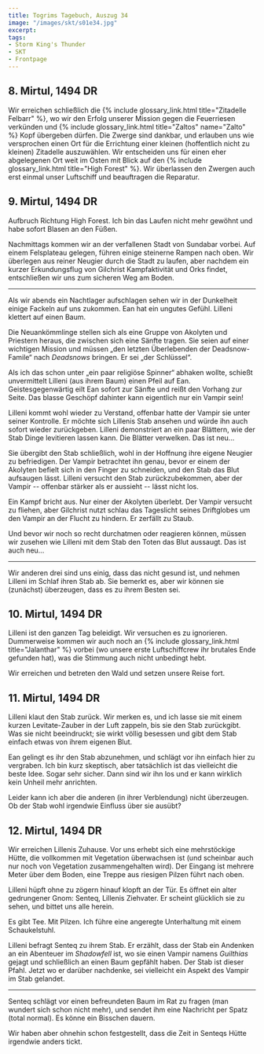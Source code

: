 ```yaml
---
title: Togrims Tagebuch, Auszug 34
image: "/images/skt/s01e34.jpg"
excerpt: 
tags:
- Storm King's Thunder
- SKT
- Frontpage
---
```


## 8. Mirtul, 1494 DR

Wir erreichen schließlich die {% include glossary_link.html title="Zitadelle Felbarr" %}, wo wir den
Erfolg unserer Mission gegen die Feuerriesen verkünden und {% include glossary_link.html
title="Zaltos" name="Zalto" %} Kopf übergeben dürfen. Die Zwerge sind dankbar, und erlauben uns wie
versprochen einen Ort für die Errichtung einer kleinen (hoffentlich nicht zu kleinen) Zitadelle
auszuwählen. Wir entscheiden uns für einen eher abgelegenen Ort weit im Osten mit Blick auf den {%
include glossary_link.html title="High Forest" %}. Wir überlassen den Zwergen auch erst einmal
unser Luftschiff und beauftragen die Reparatur.


## 9. Mirtul, 1494 DR

Aufbruch Richtung High Forest. Ich bin das Laufen nicht mehr gewöhnt und habe sofort Blasen an den
Füßen.

Nachmittags kommen wir an der verfallenen Stadt von Sundabar vorbei. Auf einem Felsplateau gelegen,
führen einige steinerne Rampen nach oben. Wir überlegen aus reiner Neugier durch die Stadt zu
laufen, aber nachdem ein kurzer Erkundungsflug von Gilchrist Kampfaktivität und Orks findet,
entschließen wir uns zum sicheren Weg am Boden.

---

Als wir abends ein Nachtlager aufschlagen sehen wir in der Dunkelheit einige Fackeln auf uns
zukommen. Ean hat ein ungutes Gefühl. Lilleni klettert auf einen Baum.

Die Neuankömmlinge stellen sich als eine Gruppe von Akolyten und Priestern heraus, die zwischen
sich eine Sänfte tragen. Sie seien auf einer wichtigen Mission und müssen „den letzten Überlebenden
der Deadsnow-Famile“ nach *Deadsnows* bringen. Er sei „der Schlüssel“.

Als ich das schon unter „ein paar religiöse Spinner“ abhaken wollte, schießt unvermittelt Lilleni
(aus ihrem Baum) einen Pfeil auf Ean. Geistesgegenwärtig eilt Ean sofort zur Sänfte und reißt den
Vorhang zur Seite. Das blasse Geschöpf dahinter kann eigentlich nur ein Vampir sein!

Lilleni kommt wohl wieder zu Verstand, offenbar hatte der Vampir sie unter seiner Kontrolle. Er
möchte sich Lillenis Stab ansehen und würde ihn auch sofort wieder zurückgeben. Lilleni
demonstriert an ein paar Blättern, wie der Stab Dinge levitieren lassen kann. Die Blätter verwelken.
Das ist neu...

Sie übergibt den Stab schließlich, wohl in der Hoffnung ihre eigene Neugier zu befriedigen. Der
Vampir betrachtet ihn genau, bevor er einem der Akolyten befielt sich in den Finger zu schneiden,
und den Stab das Blut aufsaugen lässt. Lilleni versucht den Stab zurückzubekommen, aber der Vampir
-- offenbar stärker als er aussieht -- lässt nicht los.

Ein Kampf bricht aus. Nur einer der Akolyten überlebt. Der Vampir versucht zu fliehen, aber
Gilchrist nutzt schlau das Tageslicht seines Driftglobes um den Vampir an der Flucht zu hindern.
Er zerfällt zu Staub.

Und bevor wir noch so recht durchatmen oder reagieren können, müssen wir zusehen wie Lilleni mit dem
Stab den Toten das Blut aussaugt. Das ist auch neu...

---

Wir anderen drei sind uns einig, dass das nicht gesund ist, und nehmen Lilleni im Schlaf ihren Stab
ab. Sie bemerkt es, aber wir können sie (zunächst) überzeugen, dass es zu ihrem Besten sei.


## 10. Mirtul, 1494 DR

Lilleni ist den ganzen Tag beleidigt. Wir versuchen es zu ignorieren. Dummerweise kommen wir auch
noch an {% include glossary_link.html title="Jalanthar" %} vorbei (wo unsere erste Luftschiffcrew
ihr brutales Ende gefunden hat), was die Stimmung auch nicht unbedingt hebt.

Wir erreichen und betreten den Wald und setzen unsere Reise fort.


## 11. Mirtul, 1494 DR

Lilleni klaut den Stab zurück. Wir merken es, und ich lasse sie mit einem kurzen Levitate-Zauber
in der Luft zappeln, bis sie den Stab zurückgibt. Was sie nicht beeindruckt; sie wirkt völlig 
besessen und gibt dem Stab einfach etwas von ihrem eigenen Blut. 

Ean gelingt es ihr den Stab abzunehmen, und schlägt vor ihn einfach hier zu vergraben. Ich bin
kurz skeptisch, aber tatsächlich ist das vielleicht die beste Idee. Sogar sehr sicher. Dann
sind wir ihn los und er kann wirklich kein Unheil mehr anrichten.

Leider kann ich aber die anderen (in ihrer Verblendung) nicht überzeugen. Ob der Stab wohl
irgendwie Einfluss über sie ausübt?


## 12. Mirtul, 1494 DR

Wir erreichen Lillenis Zuhause. Vor uns erhebt sich eine mehrstöckige Hütte, die vollkommen mit
Vegetation überwachsen ist (und scheinbar auch nur noch von Vegetation zusammengehalten wird).
Der Eingang ist mehrere Meter über dem Boden, eine Treppe aus riesigen Pilzen führt nach oben.

Lilleni hüpft ohne zu zögern hinauf klopft an der Tür. Es öffnet ein alter gedrungener Gnom: Senteq,
Lillenis Ziehvater. Er scheint glücklich sie zu sehen, und bittet uns alle herein.

Es gibt Tee. Mit Pilzen. Ich führe eine angeregte Unterhaltung mit einem Schaukelstuhl.

Lilleni befragt Senteq zu ihrem Stab. Er erzählt, dass der Stab ein Andenken an ein Abenteuer im
*Shadowfell* ist, wo sie einen Vampir namens *Guilthias* gejagt und schließlich an einen Baum
gepfählt haben. Der Stab ist dieser Pfahl. Jetzt wo er darüber nachdenke, sei vielleicht ein
Aspekt des Vampir im Stab gelandet.

---

Senteq schlägt vor einen befreundeten Baum im Rat zu fragen (man wundert sich schon nicht mehr),
und sendet ihm eine Nachricht per Spatz (total normal). Es könne ein Bisschen dauern.

Wir haben aber ohnehin schon festgestellt, dass die Zeit in Senteqs Hütte irgendwie anders tickt.
